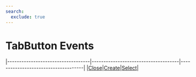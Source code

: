 ```yaml
---
search:
  exclude: true
---
```


<h1 class="heading"><span class="name">TabButton Events</span></h1>

|-----------------------------------|-------------------------------------|-------------------------------------|
|[Close](../methodorevents/close.md)|[Create](../methodorevents/create.md)|[Select](../methodorevents/select.md)|
